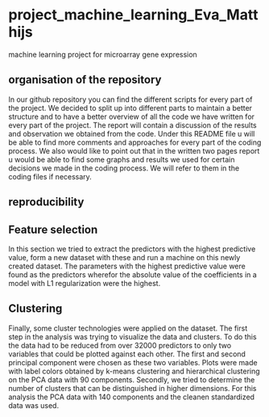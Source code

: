 # project_machine_learning_Eva_Matthijs
machine learning project for microarray gene expression

## organisation of the repository 
In our github repository you can find the different scripts for every part of the project. We decided to split up into different parts to maintain a better structure and to have a better overview of all the code we have written for every part of the project. The report will contain a discussion of the results and observation we obtained from the code. Under this README file u will be able to find more comments and approaches for every part of the coding process. We also would like to point out that in the written two pages report u would be able to find some graphs and results we used for certain decisions we made in the coding process. We will refer to them in the coding files if necessary. 

## reproducibility 

## Feature selection
In this section we tried to extract the predictors with the highest predictive value, form a new dataset with these and run a machine on this newly created dataset. The parameters with the highest predictive value were found as the predictors wherefor the absolute value of the coefficients in a model with L1 regularization were the highest. 

## Clustering
Finally, some cluster technologies were applied on the dataset. 
The first step in the analysis was trying to visualize the data and clusters. To do this the data had to be reduced from over 32000 predictors to only two variables that could be plotted against each other. The first and second principal component were chosen as these two variables. Plots were made with label colors obtained by k-means clustering and hierarchical clustering on the PCA data with 90 components.
Secondly, we tried to determine the number of clusters that can be distinguished in higher dimensions. For this analysis the PCA data with 140 components and the cleanen standardized data was used.


